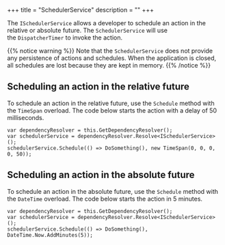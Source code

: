 +++
title = "SchedulerService" 
description = ""
+++

The `ISchedulerService` allows a developer to schedule an action in the relative or absolute future. The `SchedulerService` will use the `DispatcherTimer` to invoke the action.

{{% notice warning %}}
Note that the `SchedulerService` does not provide any persistence of actions and schedules. When the application is closed, all schedules are lost because they are kept in memory.
{{% /notice %}}

## Scheduling an action in the relative future

To schedule an action in the relative future, use the `Schedule` method with the `TimeSpan` overload. The code below starts the action with a delay of 50 milliseconds.

```
var dependencyResolver = this.GetDependencyResolver();
var schedulerService = dependencyResolver.Resolve<ISchedulerService>();
schedulerService.Schedule(() => DoSomething(), new TimeSpan(0, 0, 0, 0, 50));
```

## Scheduling an action in the absolute future

To schedule an action in the absolute future, use the `Schedule` method with the `DateTime` overload. The code below starts the action in 5 minutes.

```
var dependencyResolver = this.GetDependencyResolver();
var schedulerService = dependencyResolver.Resolve<ISchedulerService>();
schedulerService.Schedule(() => DoSomething(), DateTime.Now.AddMinutes(5));
```
